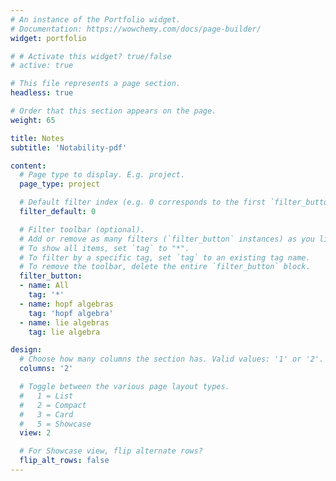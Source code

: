 ```yaml
---
# An instance of the Portfolio widget.
# Documentation: https://wowchemy.com/docs/page-builder/
widget: portfolio

# # Activate this widget? true/false
# active: true

# This file represents a page section.
headless: true

# Order that this section appears on the page.
weight: 65

title: Notes
subtitle: 'Notability-pdf'

content:
  # Page type to display. E.g. project.
  page_type: project

  # Default filter index (e.g. 0 corresponds to the first `filter_button` instance below).
  filter_default: 0

  # Filter toolbar (optional).
  # Add or remove as many filters (`filter_button` instances) as you like.
  # To show all items, set `tag` to "*".
  # To filter by a specific tag, set `tag` to an existing tag name.
  # To remove the toolbar, delete the entire `filter_button` block.
  filter_button:
  - name: All
    tag: '*'
  - name: hopf algebras
    tag: 'hopf algebra'
  - name: lie algebras
    tag: lie algebra

design:
  # Choose how many columns the section has. Valid values: '1' or '2'.
  columns: '2'

  # Toggle between the various page layout types.
  #   1 = List
  #   2 = Compact
  #   3 = Card
  #   5 = Showcase
  view: 2

  # For Showcase view, flip alternate rows?
  flip_alt_rows: false
---
```

